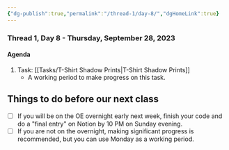 ```yaml
---
{"dg-publish":true,"permalink":"/thread-1/day-8/","dgHomeLink":true}
---
```



### Thread 1, Day 8 - Thursday, September 28, 2023
#### Agenda
1. Task: [[Tasks/T-Shirt Shadow Prints\|T-Shirt Shadow Prints]]
	- A working period to make progress on this task.
## Things to do before our next class
- [ ] If you will be on the OE overnight early next week, finish your code and do a "final entry" on Notion by 10 PM on Sunday evening.
- [ ] If you are not on the overnight, making significant progress is recommended, but you can use Monday as a working period.